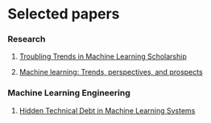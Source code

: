 # Selected papers


### Research

1.  [Troubling Trends in Machine Learning Scholarship](https://www.dropbox.com/s/exd0xebl80kdm1p/1807.03341.pdf?dl=1)

2. [Machine learning: Trends, perspectives, and prospects](https://www.science.org/doi/full/10.1126/science.aaa8415)

### Machine Learning Engineering

1. [Hidden Technical Debt in Machine Learning Systems](https://proceedings.neurips.cc/paper/2015/file/86df7dcfd896fcaf2674f757a2463eba-Paper.pdf)
